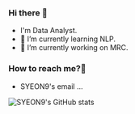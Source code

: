 ### Hi there 👋

- I'm Data Analyst.
- 🔭 I’m currently learning NLP. 
- 🌱 I’m currently working on MRC.



### How to reach me?🤔
- SYEON9's email ...

![SYEON9's GitHub stats](https://github-readme-stats.vercel.app/api?username=SYEON9&show_icons=true&theme=radical)

<!--
**SYEON9/SYEON9** is a ✨ _special_ ✨ repository because its `README.md` (this file) appears on your GitHub profile.

Here are some ideas to get you started:

- 🔭 I’m currently working on ...
- 🌱 I’m currently learning ...
- 👯 I’m looking to collaborate on ...
- 🤔 I’m looking for help with ...
- 💬 Ask me about ...
- 📫 How to reach me: ...
- 😄 Pronouns: ...
- ⚡ Fun fact: ...
-->
